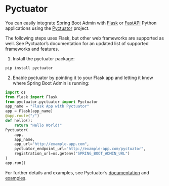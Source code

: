 # Pyctuator

You can easily integrate Spring Boot Admin with [Flask](https://flask.palletsprojects.com) or [FastAPI](https://fastapi.tiangolo.com/) Python applications using the [Pyctuator](https://github.com/SolarEdgeTech/pyctuator) project.

The following steps uses Flask, but other web frameworks are supported as well. See Pyctuator’s documentation for an updated list of supported frameworks and features.

1. Install the pyctuator package:  
```bash  
pip install pyctuator  
```
2. Enable pyctuator by pointing it to your Flask app and letting it know where Spring Boot Admin is running:  
```python  
import os  
from flask import Flask  
from pyctuator.pyctuator import Pyctuator  
app_name = "Flask App with Pyctuator"  
app = Flask(app_name)  
@app.route("/")  
def hello():  
    return "Hello World!"  
Pyctuator(  
    app,  
    app_name,  
    app_url="http://example-app.com",  
    pyctuator_endpoint_url="http://example-app.com/pyctuator",  
    registration_url=os.getenv("SPRING_BOOT_ADMIN_URL")  
)  
app.run()  
```

For further details and examples, see Pyctuator’s [documentation](https://github.com/SolarEdgeTech/pyctuator/blob/master/README.md) and [examples](https://github.com/SolarEdgeTech/pyctuator/tree/master/examples).